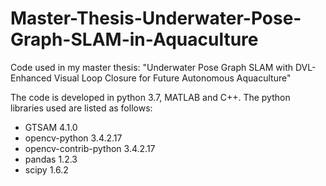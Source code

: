 # Master-Thesis-Underwater-Pose-Graph-SLAM-in-Aquaculture
Code used in my master thesis: "Underwater Pose Graph SLAM with DVL-Enhanced Visual Loop Closure for Future Autonomous Aquaculture"

The code is developed in python 3.7, MATLAB and C++. 
The python libraries used are listed as follows:
- GTSAM 4.1.0
- opencv-python 3.4.2.17
- opencv-contrib-python 3.4.2.17
- pandas 1.2.3
- scipy 1.6.2
